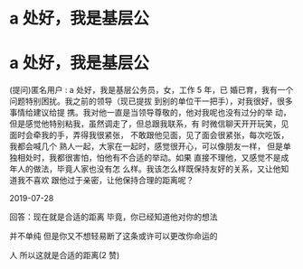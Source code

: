 # a 处好，我是基层公

# a 处好，我是基层公

(提问)匿名用户 : a 处好，我是基层公务员，女，工作 5 年，已 婚已育，我有一个问题特别困扰。我之前的领导（现已提拔 到别的单位干一把手），对我很好，很多事情给建议给提 携。我对他一直是当领导尊敬的，他对我呢也没有过分的举 动，但是感觉他特别粘我，虽然调走了，但总跟我联系，有 时微信聊天开开玩笑，见面时会牵我的手，弄得我很紧张， 不敢跟他见面，见了面会很紧张，每次吃饭，我都会喊几个 熟人一起，大家在一起时，感觉很开心，可以像朋友一样， 但是单独相处时，我都很害怕，怕他有不合适的举动。如果 直接不理他，又感觉不是成年人的做法，毕竟人家也没有怎 么样。我该怎么样既保持友好的关系，又让他知道我不喜欢 跟他过于亲密，让他保持合理的距离呢？

2019-07-28

回答：现在就是合适的距离 毕竟，你已经知道他对你的想法

并不单纯 但是你又不想轻易断了这条或许可以更改你命运的

人 所以这就是合适的距离(2 赞)